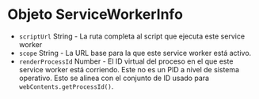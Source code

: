 # Objeto ServiceWorkerInfo

* `scriptUrl` String - La ruta completa al script que ejecuta este service worker
* `scope` String - La URL base para la que este service worker está activo.
* `renderProcessId` Number - El ID virtual del proceso en el que este service worker está corriendo.  Este no es un PID a nivel de sistema operativo.  Esto se alinea con el conjunto de ID usado para `webContents.getProcessId()`.
